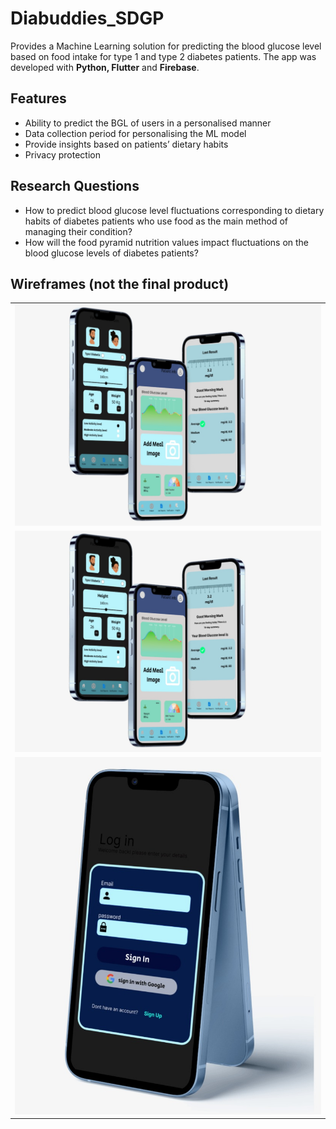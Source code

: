 # Diabuddies_SDGP 
Provides a Machine Learning solution for predicting the blood glucose level based on food intake for type 1 and type 2 diabetes patients. The app was developed with **Python, Flutter** and **Firebase**. 

## Features
- Ability to predict the BGL of users in a personalised manner
- Data collection period for personalising the ML model
- Provide insights based on patients’ dietary habits
- Privacy protection

## Research Questions
- How to predict blood glucose level fluctuations corresponding to dietary habits of diabetes patients who use food as the main method of managing their condition?
- How will the food pyramid nutrition values impact fluctuations on the blood glucose levels of diabetes patients?

## Wireframes (not the final product)
<table>
    <tr>
    <td><img src="screenshots/screenshot 1.jpg" alt="2" width = 1000px></td>
   </tr> 
     <tr>
    <td><img src="screenshots/screenshot 1.jpg" alt="2" width = 1000px></td>
   </tr> 
   <tr>
      <td><img src="screenshots/screenshot 2.jpg" alt="3" width = 1000px></td>
   </tr>
   <tr>
</table>
